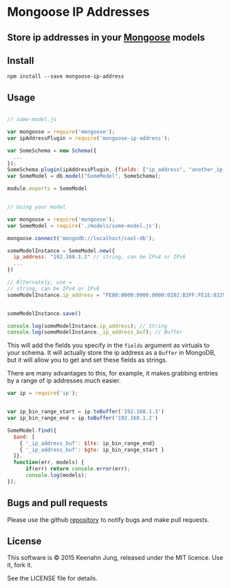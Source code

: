 # Mongoose IP Addresses
## Store ip addresses in your [Mongoose][] models

## Install
```
npm install --save mongoose-ip-address
```

## Usage

```javascript

// some-model.js

var mongoose = require('mongoose');
var ipAddressPlugin = require('mongoose-ip-address');

var SomeSchema = new Schema({
  ...
});
SomeSchema.plugin(ipAddressPlugin, {fields: ["ip_address", "another_ip_address"]});
var SomeModel = db.model("SomeModel", SomeSchema);

module.exports = SomeModel

```

```javascript

// Using your model

var mongoose = require('mongoose');
var SomeModel = require('./models/some-model.js');

mongoose.connect('mongodb://localhost/cool-db');

someModelInstance = SomeModel.new({
  ip_address: "192.168.1.2" // string, can be IPv4 or IPv6
  ...
})

// Alternately, use =
// string, can be IPv4 or IPv6
someModelInstance.ip_address = "FE80:0000:0000:0000:0202:B3FF:FE1E:8329";


someModelInstance.save()

console.log(someModelInstance.ip_address); // String
console.log(someModelInstance._ip_address_buf); // Buffer


```

This will add the fields you specify in the `fields` argument as virtuals to your schema. It will actually store the ip address as a `Buffer` in MongoDB, but it will allow you to get and set these fields as strings.

There are many advantages to this, for example, it makes grabbing entries by a range of ip addresses much easier.

```javascript
var ip = require('ip');


var ip_bin_range_start = ip.toBuffer('192.168.1.1')
var ip_bin_range_end = ip.toBuffer('192.168.1.2')

SomeModel.find({
  $and: [
    { '_ip_address_buf': $lte: ip_bin_range_end}
    { '_ip_address_buf': $gte: ip_bin_range_start }
  ]},
  function(err, models) {
      if(err) return console.error(err);
      console.log(models);
});
```


## Bugs and pull requests

Please use the github [repository][] to notify bugs and make pull requests.

## License

This software is © 2015 Keenahn Jung, released under the MIT licence. Use it, fork it.

See the LICENSE file for details.

[Mongoose]: http://mongoosejs.com
[repository]: http://github.com/keenahn/mongoose-ip-address
